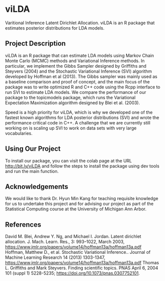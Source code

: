 # viLDA
Varitional Inference Latent Dirichlet Allocation. viLDA is an R package that estimates posterior distributions for LDA models.

## Project Description
viLDA is an R package that can estimate LDA models using Markov Chain Monte Carlo (MCMC) methods and Variational Inference methods. In particular, we implement the Gibbs Sampler designed by Griffiths and Steyvers (2004) and the Stochastic Variational Inference (SVI) algorithm developed by Hoffman et al (2013). The Gibbs sampler was mainly used as a baseline comparison and proof of concept, and the main focus of the package was to write optimized R and C++ code using the Rcpp interface to run SVI to estimate LDA models. We compare the performance of our package to the topicmodels package, which runs the Variational Expectation Maximization algorithm designed by Blei et al. (2003).

Speed is a high priority for viLDA, which is why we developed one of the fastest known algorithms for LDA posterior distributions (SVI) and wrote the performance critical code in C++. A challenge that we are currently still working on is scaling up SVI to work on data sets with very large vocabularies.

## Using Our Project
To install our package, you can visit the colab page at the URL http://bit.ly/viLDA and follow the steps to install the package using dev tools and run the main function.

## Acknowledgements
We would like to thank Dr. Hyun Min Kang for teaching requisite knowledge for us to undertake this project and for advising our project as part of the Statistical Computing course at the University of Michigan Ann Arbor.

## References
David M. Blei, Andrew Y. Ng, and Michael I. Jordan. Latent dirichlet allocation. J. Mach. Learn. Res., 3: 993–1022, March 2003, https://www.jmlr.org/papers/volume14/hoffman13a/hoffman13a.pdf
Hoffman, Matthew D., et al. Stochastic Variational Inference.. Journal of Machine Learning Research 14 (2013) 1303-1347, https://www.jmlr.org/papers/volume14/hoffman13a/hoffman13a.pdf
Thomas L. Griffiths and Mark Steyvers. Finding scientific topics. PNAS April 6, 2004 101 (suppl 1) 5228-5235; https://doi.org/10.1073/pnas.0307752101.
